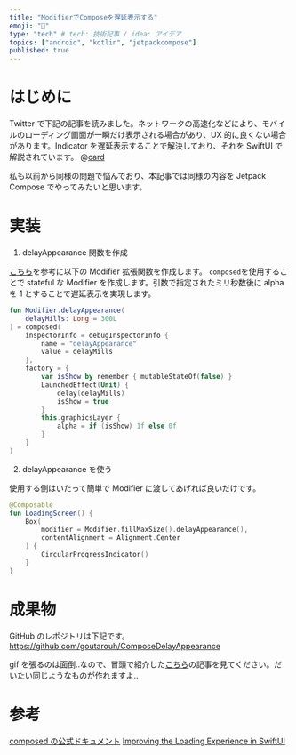 ```yaml
---
title: "ModifierでComposeを遅延表示する"
emoji: "🎃"
type: "tech" # tech: 技術記事 / idea: アイデア
topics: ["android", "kotlin", "jetpackcompose"]
published: true
---
```


# はじめに

Twitter で下記の記事を読みました。ネットワークの高速化などにより、モバイルのローディング画面が一瞬だけ表示される場合があり、UX 的に良くない場合があります。Indicator を遅延表示することで解決しており、それを SwiftUI で解説されています。
@[card](https://www.photoroom.com/tech/improving-loading-experience-in-swiftui/)

私も以前から同様の問題で悩んでおり、本記事では同様の内容を Jetpack Compose でやってみたいと思います。

# 実装

1. delayAppearance 関数を作成

[こちら](<https://developer.android.com/reference/kotlin/androidx/compose/ui/package-summary#(androidx.compose.ui.Modifier).composed(kotlin.Function1,%20kotlin.Function1)>)を参考に以下の Modifier 拡張関数を作成します。
`composed`を使用することで stateful な Modifier を作成します。引数で指定されたミリ秒数後に alpha を 1 とすることで遅延表示を実現します。

```kt
fun Modifier.delayAppearance(
    delayMills: Long = 300L
) = composed(
    inspectorInfo = debugInspectorInfo {
        name = "delayAppearance"
        value = delayMills
    },
    factory = {
        var isShow by remember { mutableStateOf(false) }
        LaunchedEffect(Unit) {
            delay(delayMills)
            isShow = true
        }
        this.graphicsLayer {
            alpha = if (isShow) 1f else 0f
        }
    }
)
```

2. delayAppearance を使う

使用する側はいたって簡単で Modifier に渡してあげれば良いだけです。

```kt
@Composable
fun LoadingScreen() {
    Box(
        modifier = Modifier.fillMaxSize().delayAppearance(),
        contentAlignment = Alignment.Center
    ) {
        CircularProgressIndicator()
    }
}
```

# 成果物

GitHub のレポジトリは下記です。
https://github.com/goutarouh/ComposeDelayAppearance

gif を張るのは面倒..なので、冒頭で紹介した[こちら](https://www.photoroom.com/tech/improving-loading-experience-in-swiftui/)の記事を見てください。だいたい同じようなものが作れますよ..

# 参考

[composed の公式ドキュメント](<https://developer.android.com/reference/kotlin/androidx/compose/ui/package-summary#(androidx.compose.ui.Modifier).composed(kotlin.Function1,%20kotlin.Function1)>)
[Improving the Loading Experience in SwiftUI](https://www.photoroom.com/tech/improving-loading-experience-in-swiftui/)
